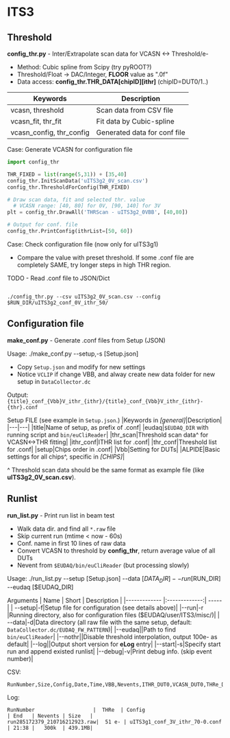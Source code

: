 # ITS3

## Threshold

__config_thr.py__ - Inter/Extrapolate scan data for VCASN <-> Threshold/e-
* Method: Cubic spline from Scipy (try pyROOT?)
* Threshold/Float -> DAC/Integer, __FLOOR__ value as ".0f"
* Data access: __config_thr.THR_DATA[chipID][ithr]__ (chipID=DUT0/1..)

|Keywords         | Description  |
|-------------| -----|
|vcasn, threshold|Scan data from CSV file|
|vcasn_fit, thr_fit|Fit data by Cubic-spline|
|vcasn_config, thr_config|Generated data for conf file|

Case: Generate VCASN for configuration file
```python
import config_thr

THR_FIXED = list(range(5,31)) + [35,40]
config_thr.InitScanData('uITS3g2_0V_scan.csv')
config_thr.ThresholdForConfig(THR_FIXED)

# Draw scan data, fit and selected thr. value
  # VCASN range: [40, 80] for 0V, [90, 140] for 3V
plt = config_thr.DrawAll('THRScan - uITS3g2_0VBB', [40,80])

# Output for conf. file
config_thr.PrintConfig(ithrList=[50, 60])
```

Case: Check configuration file (now only for uITS3g1)

* Compare the value with preset threshold. If some .conf file are completely SAME, try longer steps in high THR region.

TODO - Read .conf file to JSON/Dict
```shell

./config_thr.py --csv uITS3g2_0V_scan.csv --config $RUN_DIR/uITS3g2_conf_0V_ithr_50/
```

## Configuration file
__make_conf.py__ - Generate .conf files from Setup (JSON)

Usage: ./make_conf.py --setup,-s [Setup.json]
* Copy `Setup.json` and modify for new settings
* Notice `VCLIP` if change VBB, and alway create new data folder for new setup in `DataCollector.dc`

Output: `{title}_conf_{Vbb}V_ithr_{ithr}/{title}_conf_{Vbb}V_ithr_{ithr}-{thr}.conf`

Setup FILE (see example in `Setup.json`.)
|Keywords in *[general]*|Description|
|---|---|
|title|Name of setup, as prefix of .conf|
|eudaq|`$EUDAQ_DIR` with running script and `bin/euCliReader`|
|thr_scan|Threshold scan data^ for VCASN<->THR fitting|
|ithr_conf|ITHR list for .conf|
|thr_conf|Threshold list for .conf|
|setup|Chips order in .conf|
|Vbb|Setting for DUTs|
|ALPIDE|Basic settings for all chips^, specific in *[CHIPS]*|

^ Threshold scan data should be the same format as example file (like __uITS3g2_0V_scan.csv__).

## Runlist
__run_list.py__ - Print run list in beam test
* Walk data dir. and find all `*.raw` file
* Skip current run (mtime < now - 60s)
* Conf. name in first 10 lines of raw data
* Convert VCASN to threshold by __config_thr__, return average value of all DUTs
* Nevent from `$EUDAQ/bin/euCliReader` (but processing slowly)

Usage: ./run_list.py --setup [Setup.json] --data [$DATA_DIR] --run [$RUN_DIR] --eudaq [$EUDAQ_DIR]

Arguments
| Name        | Short           | Description  |
|------------- |:-------------:| -----|
|	--setup|-f|Setup file for configuration (see details above)|
|--run|-r |Running directory, also for configuration files ($EUDAQ/user/ITS3/misc/)|
|	--data|-d|Data directory (all raw file with the same setup, default: `DataCollector.dc/EUDAQ_FW_PATTERN`)|
|--eudaq||Path to find `bin/euCliReader`|
|--nothr||Disable threshold interpolation, output 100e- as default|
|--log||Output short version for __eLog__ entry|
|--start|-s|Specify start run and append existed runlist|
|--debug|-v|Print debug info. (skip event number)|

CSV:
```text
RunNumber,Size,Config,Date,Time,VBB,Nevents,ITHR_DUT0,VCASN_DUT0,THRe_DUT0,...
```

Log:
```text
RunNumber                   |  THRe  | Config                          | End   | Nevents | Size   |
run285172379_210716212923.raw|  51 e- | uITS3g1_conf_3V_ithr_70-0.conf  | 21:38 |   300k  | 439.1MB|
```